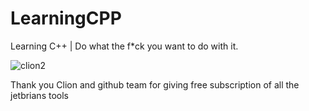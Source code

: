 # LearningCPP
Learning C++ | Do what the f*ck you want to do with it. 

![clion2](https://user-images.githubusercontent.com/86160411/169217432-2ab76c9b-5e2e-45f7-b2aa-b9608a5f3e85.svg)

Thank you Clion and github team for giving free subscription of all the jetbrians tools
